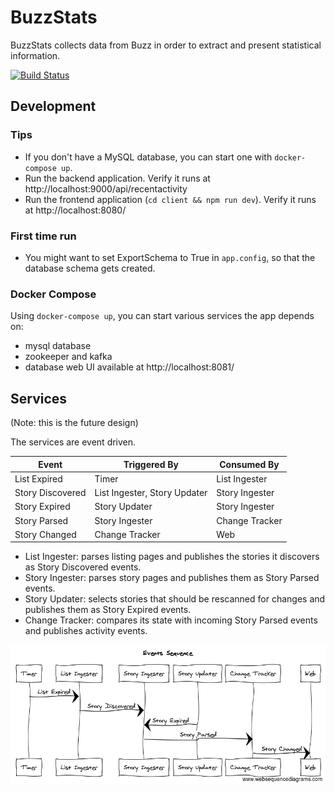 # BuzzStats
BuzzStats collects data from Buzz in order to extract and present statistical
information.

[![Build Status](https://travis-ci.org/ngeor/BuzzStats.svg?branch=master)](https://travis-ci.org/ngeor/BuzzStats)

## Development

### Tips

- If you don't have a MySQL database, you can start one with `docker-compose up`.
- Run the backend application. Verify it runs at http://localhost:9000/api/recentactivity
- Run the frontend application (`cd client && npm run dev`). Verify it runs at http://localhost:8080/

### First time run

- You might want to set ExportSchema to True in `app.config`, so that the database schema gets created.

### Docker Compose

Using `docker-compose up`, you can start various services the app depends on:

- mysql database
- zookeeper and kafka
- database web UI available at http://localhost:8081/

## Services

(Note: this is the future design)

The services are event driven.

| Event             | Triggered By                 | Consumed By     |
| ----------------- | ---------------------------- | --------------- |
| List Expired      | Timer                        | List Ingester   |
| Story Discovered  | List Ingester, Story Updater | Story Ingester  |
| Story Expired     | Story Updater                | Story Ingester  |
| Story Parsed      | Story Ingester               | Change Tracker  |
| Story Changed     | Change Tracker               | Web             |

* List Ingester: parses listing pages and publishes
  the stories it discovers as Story Discovered events.
* Story Ingester: parses story pages and publishes them
  as Story Parsed events.
* Story Updater: selects stories that should be rescanned for changes
  and publishes them as Story Expired events.
* Change Tracker: compares its state with incoming Story Parsed events
  and publishes activity events.

![Events Sequence](docs/events-sequence.png?raw=true "Events Sequence")

<!-- title Events Sequence

Timer->List Ingester: List Expired
List Ingester->Story Ingester: Story Discovered
Story Updater->Story Ingester: Story Expired
Story Ingester->Change Tracker: Story Parsed
Change Tracker->Web: Story Changed
 -->
